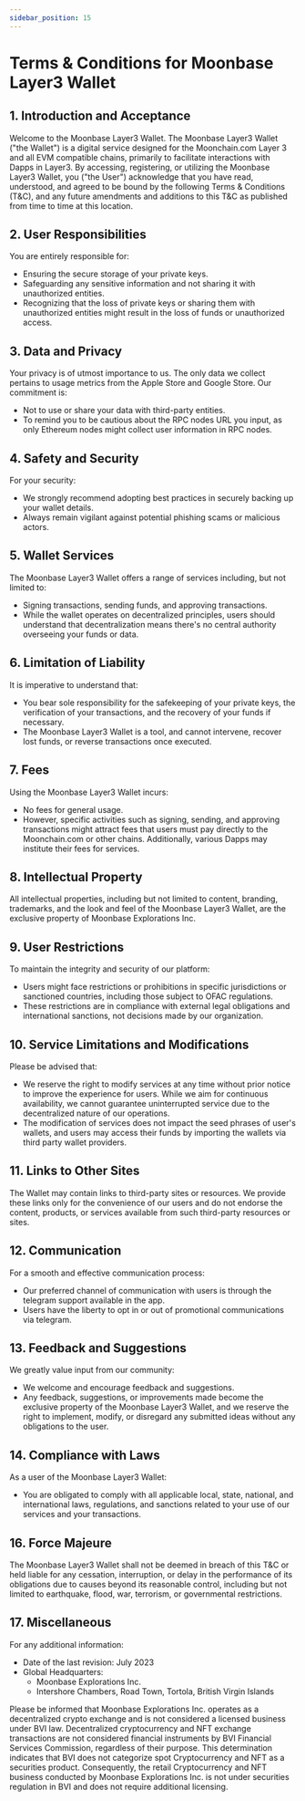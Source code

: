 ```yaml
---
sidebar_position: 15
---
```


# Terms & Conditions for Moonbase Layer3 Wallet

## 1. Introduction and Acceptance

Welcome to the Moonbase Layer3 Wallet. The Moonbase Layer3 Wallet ("the Wallet") is a digital service designed for the Moonchain.com Layer 3 and all EVM compatible chains, primarily to facilitate interactions with Dapps in Layer3. By accessing, registering, or utilizing the Moonbase Layer3 Wallet, you ("the User") acknowledge that you have read, understood, and agreed to be bound by the following Terms & Conditions (T&C), and any future amendments and additions to this T&C as published from time to time at this location.

## 2. User Responsibilities

You are entirely responsible for:
- Ensuring the secure storage of your private keys.
- Safeguarding any sensitive information and not sharing it with unauthorized entities.
- Recognizing that the loss of private keys or sharing them with unauthorized entities might result in the loss of funds or unauthorized access.

## 3. Data and Privacy

Your privacy is of utmost importance to us. The only data we collect pertains to usage metrics from the Apple Store and Google Store. Our commitment is:
- Not to use or share your data with third-party entities.
- To remind you to be cautious about the RPC nodes URL you input, as only Ethereum nodes might collect user information in RPC nodes.

## 4. Safety and Security

For your security:
- We strongly recommend adopting best practices in securely backing up your wallet details.
- Always remain vigilant against potential phishing scams or malicious actors.

## 5. Wallet Services

The Moonbase Layer3 Wallet offers a range of services including, but not limited to:
- Signing transactions, sending funds, and approving transactions.
- While the wallet operates on decentralized principles, users should understand that decentralization means there's no central authority overseeing your funds or data.

## 6. Limitation of Liability

It is imperative to understand that:
- You bear sole responsibility for the safekeeping of your private keys, the verification of your transactions, and the recovery of your funds if necessary.
- The Moonbase Layer3 Wallet is a tool, and cannot intervene, recover lost funds, or reverse transactions once executed.

## 7. Fees

Using the Moonbase Layer3 Wallet incurs:
- No fees for general usage.
- However, specific activities such as signing, sending, and approving transactions might attract fees that users must pay directly to the Moonchain.com or other chains. Additionally, various Dapps may institute their fees for services.

## 8. Intellectual Property

All intellectual properties, including but not limited to content, branding, trademarks, and the look and feel of the Moonbase Layer3 Wallet, are the exclusive property of Moonbase Explorations Inc.

## 9. User Restrictions

To maintain the integrity and security of our platform:
- Users might face restrictions or prohibitions in specific jurisdictions or sanctioned countries, including those subject to OFAC regulations. 
- These restrictions are in compliance with external legal obligations and international sanctions, not decisions made by our organization.

## 10. Service Limitations and Modifications

Please be advised that:

- We reserve the right to modify services at any time without prior notice to improve the experience for users. While we aim for continuous availability, we cannot guarantee uninterrupted service due to the decentralized nature of our operations. 
- The modification of services does not impact the seed phrases of user's wallets, and users may access their funds by importing the wallets via third party wallet providers.

## 11. Links to Other Sites

The Wallet may contain links to third-party sites or resources. We provide these links only for the convenience of our users and do not endorse the content, products, or services available from such third-party resources or sites.

## 12. Communication

For a smooth and effective communication process:
- Our preferred channel of communication with users is through the telegram support available in the app.
- Users have the liberty to opt in or out of promotional communications via telegram.

## 13. Feedback and Suggestions

We greatly value input from our community:
- We welcome and encourage feedback and suggestions.
- Any feedback, suggestions, or improvements made become the exclusive property of the Moonbase Layer3 Wallet, and we reserve the right to implement, modify, or disregard any submitted ideas without any obligations to the user.

## 14. Compliance with Laws

As a user of the Moonbase Layer3 Wallet:
- You are obligated to comply with all applicable local, state, national, and international laws, regulations, and sanctions related to your use of our services and your transactions.

## 16. Force Majeure

The Moonbase Layer3 Wallet shall not be deemed in breach of this T&C or held liable for any cessation, interruption, or delay in the performance of its obligations due to causes beyond its reasonable control, including but not limited to earthquake, flood, war, terrorism, or governmental restrictions.

## 17. Miscellaneous

For any additional information:
- Date of the last revision: July 2023
- Global Headquarters:
  - Moonbase Explorations Inc.
  - Intershore Chambers, Road Town, Tortola, British Virgin Islands

Please be informed that Moonbase Explorations Inc. operates as a decentralized crypto exchange and is not considered a licensed business under BVI law. Decentralized cryptocurrency and NFT exchange transactions are not considered financial instruments by BVI Financial Services Commission, regardless of their purpose. This determination indicates that BVI does not categorize spot Cryptocurrency and NFT as a securities product. Consequently, the retail Cryptocurrency and NFT business conducted by Moonbase Explorations Inc. is not under securities regulation in BVI and does not require additional licensing.